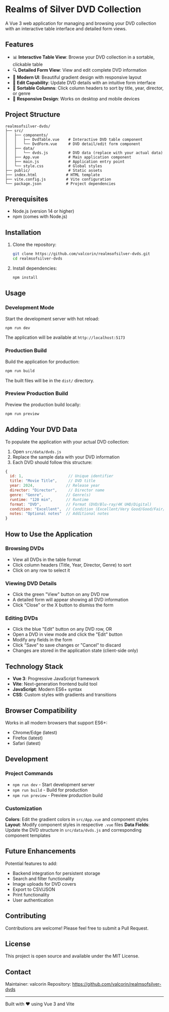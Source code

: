 # Realms of Silver DVD Collection

A Vue 3 web application for managing and browsing your DVD collection with an interactive table interface and detailed form views.

## Features

- 📊 **Interactive Table View**: Browse your DVD collection in a sortable, clickable table
- 🔍 **Detailed Form View**: View and edit complete DVD information
- 🎨 **Modern UI**: Beautiful gradient design with responsive layout
- 📝 **Edit Capability**: Update DVD details with an intuitive form interface
- 🔄 **Sortable Columns**: Click column headers to sort by title, year, director, or genre
- 📱 **Responsive Design**: Works on desktop and mobile devices

## Project Structure

```
realmsofsilver-dvds/
├── src/
│   ├── components/
│   │   ├── DvdTable.vue    # Interactive DVD table component
│   │   └── DvdForm.vue     # DVD detail/edit form component
│   ├── data/
│   │   └── dvds.js         # DVD data (replace with your actual data)
│   ├── App.vue             # Main application component
│   ├── main.js             # Application entry point
│   └── style.css           # Global styles
├── public/                 # Static assets
├── index.html             # HTML template
├── vite.config.js         # Vite configuration
└── package.json           # Project dependencies
```

## Prerequisites

- Node.js (version 14 or higher)
- npm (comes with Node.js)

## Installation

1. Clone the repository:
   ```bash
   git clone https://github.com/valcorin/realmsofsilver-dvds.git
   cd realmsofsilver-dvds
   ```

2. Install dependencies:
   ```bash
   npm install
   ```

## Usage

### Development Mode

Start the development server with hot reload:

```bash
npm run dev
```

The application will be available at `http://localhost:5173`

### Production Build

Build the application for production:

```bash
npm run build
```

The built files will be in the `dist/` directory.

### Preview Production Build

Preview the production build locally:

```bash
npm run preview
```

## Adding Your DVD Data

To populate the application with your actual DVD collection:

1. Open `src/data/dvds.js`
2. Replace the sample data with your DVD information
3. Each DVD should follow this structure:

```javascript
{
  id: 1,                    // Unique identifier
  title: "Movie Title",     // DVD title
  year: 2024,              // Release year
  director: "Director",     // Director name
  genre: "Genre",          // Genre(s)
  runtime: "120 min",      // Runtime
  format: "DVD",           // Format (DVD/Blu-ray/4K UHD/Digital)
  condition: "Excellent",  // Condition (Excellent/Very Good/Good/Fair/Poor)
  notes: "Optional notes"  // Additional notes
}
```

## How to Use the Application

### Browsing DVDs
- View all DVDs in the table format
- Click column headers (Title, Year, Director, Genre) to sort
- Click on any row to select it

### Viewing DVD Details
- Click the green "View" button on any DVD row
- A detailed form will appear showing all DVD information
- Click "Close" or the X button to dismiss the form

### Editing DVDs
- Click the blue "Edit" button on any DVD row, OR
- Open a DVD in view mode and click the "Edit" button
- Modify any fields in the form
- Click "Save" to save changes or "Cancel" to discard
- Changes are stored in the application state (client-side only)

## Technology Stack

- **Vue 3**: Progressive JavaScript framework
- **Vite**: Next-generation frontend build tool
- **JavaScript**: Modern ES6+ syntax
- **CSS**: Custom styles with gradients and transitions

## Browser Compatibility

Works in all modern browsers that support ES6+:
- Chrome/Edge (latest)
- Firefox (latest)
- Safari (latest)

## Development

### Project Commands

- `npm run dev` - Start development server
- `npm run build` - Build for production
- `npm run preview` - Preview production build

### Customization

**Colors**: Edit the gradient colors in `src/App.vue` and component styles
**Layout**: Modify component styles in respective `.vue` files
**Data Fields**: Update the DVD structure in `src/data/dvds.js` and corresponding component templates

## Future Enhancements

Potential features to add:
- Backend integration for persistent storage
- Search and filter functionality
- Image uploads for DVD covers
- Export to CSV/JSON
- Print functionality
- User authentication

## Contributing

Contributions are welcome! Please feel free to submit a Pull Request.

## License

This project is open source and available under the MIT License.

## Contact

Maintainer: valcorin
Repository: https://github.com/valcorin/realmsofsilver-dvds

---

Built with ❤️ using Vue 3 and Vite
